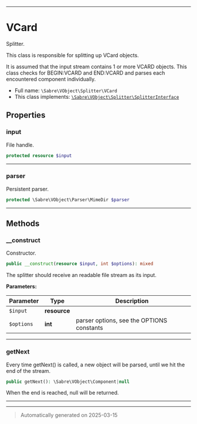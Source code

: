 ***

# VCard

Splitter.

This class is responsible for splitting up VCard objects.

It is assumed that the input stream contains 1 or more VCARD objects. This
class checks for BEGIN:VCARD and END:VCARD and parses each encountered
component individually.

* Full name: `\Sabre\VObject\Splitter\VCard`
* This class implements:
[`\Sabre\VObject\Splitter\SplitterInterface`](./SplitterInterface.md)



## Properties


### input

File handle.

```php
protected resource $input
```






***

### parser

Persistent parser.

```php
protected \Sabre\VObject\Parser\MimeDir $parser
```






***

## Methods


### __construct

Constructor.

```php
public __construct(resource $input, int $options): mixed
```

The splitter should receive an readable file stream as its input.






**Parameters:**

| Parameter | Type | Description |
|-----------|------|-------------|
| `$input` | **resource** |  |
| `$options` | **int** | parser options, see the OPTIONS constants |





***

### getNext

Every time getNext() is called, a new object will be parsed, until we
hit the end of the stream.

```php
public getNext(): \Sabre\VObject\Component|null
```

When the end is reached, null will be returned.










***


***
> Automatically generated on 2025-03-15
